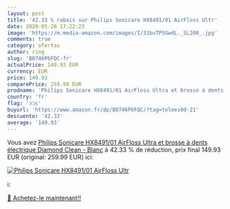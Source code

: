 ```yaml
---
layout: post
title: '42.33 % rabais sur Philips Sonicare HX8491/01 AirFloss Ultr'
date: 2020-05-28 17:22:23
image: 'https://m.media-amazon.com/images/I/31buTPSGwdL._SL200_.jpg'
comments: true
category: ofertas
author: ring
slug: 'B0746P6FQC-fr'
actualPrice: 149.93 EUR
currency: EUR
price: 149.93
comparePrice: 259.99 EUR
prodname: 'Philips Sonicare HX8491/01 AirFloss Ultra et brosse à dents électrique Diamond Clean - Blanc'
country: 'fr'
flag: '🇫🇷'
buyurl: 'https://www.amazon.fr/dp/B0746P6FQC/?tag=tolees0d-21'
descuento: '42.33'
average: '149.93'
---
```


Vous avez [Philips Sonicare HX8491/01 AirFloss Ultra et brosse à dents électrique Diamond Clean - Blanc](https://www.amazon.fr/dp/B0746P6FQC/?tag=tolees0d-21)  à  42.33 % de réduction, prix final  149.93 EUR (original: 259.99 EUR) ici:

[![Philips Sonicare HX8491/01 AirFloss Ultr](https://m.media-amazon.com/images/I/31buTPSGwdL._SL200_.jpg)](https://www.amazon.fr/dp/B0746P6FQC/?tag=tolees0d-21)

ℹ️:


[🛒 Achetez-le maintenant!!](https://www.amazon.fr/dp/B0746P6FQC/?tag=tolees0d-21)
